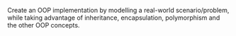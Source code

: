 Create an OOP implementation by modelling a real-world scenario/problem, while taking advantage of inheritance, encapsulation, polymorphism and the other OOP concepts.

